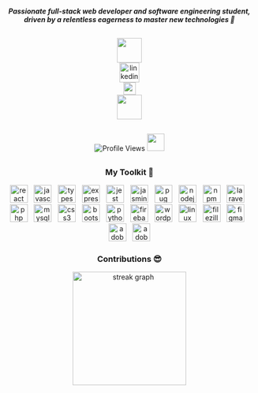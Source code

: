 <h5 align="center">
  Passionate full-stack web developer and software engineering student, driven by a relentless eagerness to master new technologies 💪
</h5>

##

<div align="center">
  <img height="50" src="https://media.tenor.com/L5Hp9bolcaAAAAAi/habbo-habbohotel.gif"  />
</div>
<div align="center">
  <a href="https://www.linkedin.com/in/mohamedkabel" target="_blank">
  <img src="https://img.shields.io/static/v1?message=LinkedIn&logo=linkedin&label=&color=0077B5&logoColor=white&labelColor=&style=for-the-badge" height="40" alt="linkedin logo - mohamedkabel"  />
  </a>
  
</div>
 
<div align="center">
  <img height="25" src="https://img.shields.io/badge/Followers-+1.7K-%230a66c2"/>
</div>
<div align="center">
  <img height="50" src="https://media.tenor.com/MUBfaK_k9O8AAAAj/habbo-habbohotel.gif"/>
</div>

##

<div align="center">
<img src="https://komarev.com/ghpvc/?username=xmkabel&color=blue&style=for-the-badge" alt="Profile Views">
  <img height="35" src="https://media.tenor.com/kyMt4Toyv1wAAAAi/emoji-emojis.gif"/>
</div>

##

<h3 align="center">My Toolkit 🧰</h3>

<div align="center">
  <img src="https://img.shields.io/badge/React-61DAFB?logo=react&logoColor=black&style=for-the-badge" height="36" alt="react logo"  />
  <img width="5" />
  <img src="https://img.shields.io/badge/JavaScript-F7DF1E?logo=javascript&logoColor=black&style=for-the-badge" height="36" alt="javascript logo"  />
  <img width="5" />
  <img src="https://img.shields.io/badge/TypeScript-3178C6?logo=typescript&logoColor=white&style=for-the-badge" height="36" alt="typescript logo"  />
  <img width="5" />
  <img src="https://img.shields.io/badge/Express-000000?logo=express&logoColor=white&style=for-the-badge" height="36" alt="express logo"  />
  <img width="5" />
  <img src="https://img.shields.io/badge/Jest-C21325?logo=jest&logoColor=white&style=for-the-badge" height="36" alt="jest logo"  />
  <img width="5" />
  <img src="https://img.shields.io/badge/Jasmine-8A4182?logo=jasmine&logoColor=white&style=for-the-badge" height="36" alt="jasmine logo"  />
  <img width="5" />
  <img src="https://img.shields.io/badge/Pug-A86454?logo=pug&logoColor=white&style=for-the-badge" height="36" alt="pug logo"  />
  <img width="5" />
  <img src="https://img.shields.io/badge/Node.js-339933?logo=nodedotjs&logoColor=white&style=for-the-badge" height="36" alt="nodejs logo"  />
  <img width="5" />
  <img src="https://img.shields.io/badge/npm-CB3837?logo=npm&logoColor=white&style=for-the-badge" height="36" alt="npm logo"  />
  <img width="5" />
  <img src="https://img.shields.io/badge/Laravel-FF2D20?logo=laravel&logoColor=white&style=for-the-badge" height="36" alt="laravel logo"  />
  <img width="5" />
  <img src="https://img.shields.io/badge/PHP-777BB4?logo=php&logoColor=black&style=for-the-badge" height="36" alt="php logo"  />
  <img width="5" />
  <img src="https://img.shields.io/badge/MySQL-4479A1?logo=mysql&logoColor=white&style=for-the-badge" height="36" alt="mysql logo"  />
  <img width="5" />
  <img src="https://img.shields.io/badge/CSS3-1572B6?logo=css3&logoColor=white&style=for-the-badge" height="36" alt="css3 logo"  />
  <img width="5" />
  <img src="https://img.shields.io/badge/Bootstrap-7952B3?logo=bootstrap&logoColor=white&style=for-the-badge" height="36" alt="bootstrap logo"  />
  <img width="5" />
  <img src="https://img.shields.io/badge/Python-3776AB?logo=python&logoColor=white&style=for-the-badge" height="36" alt="python logo"  />
  <img width="5" />
  <img src="https://img.shields.io/badge/Firebase-FFCA28?logo=firebase&logoColor=black&style=for-the-badge" height="36" alt="firebase logo"  />
  <img width="5" />
  <img src="https://img.shields.io/badge/WordPress-21759B?logo=wordpress&logoColor=white&style=for-the-badge" height="36" alt="wordpress logo"  />
  <img width="5" />
  <img src="https://img.shields.io/badge/Linux-FCC624?logo=linux&logoColor=black&style=for-the-badge" height="36" alt="linux logo"  />
  <img width="5" />
  <img src="https://img.shields.io/badge/FileZilla-BF0000?logo=filezilla&logoColor=white&style=for-the-badge" height="36" alt="filezilla logo"  />
  <img width="5" />
  <img src="https://img.shields.io/badge/Figma-F24E1E?logo=figma&logoColor=white&style=for-the-badge" height="36" alt="figma logo"  />
  <img width="5" />
  <img src="https://img.shields.io/badge/Adobe Photoshop-31A8FF?logo=adobephotoshop&logoColor=black&style=for-the-badge" height="36" alt="adobephotoshop logo"  />
  <img width="5" />
  <img src="https://img.shields.io/badge/Adobe Illustrator-FF9A00?logo=adobeillustrator&logoColor=black&style=for-the-badge" height="36" alt="adobeillustrator logo"  />
</div>

###

<h3 align="center">Contributions 😎</h3>

<div align="center">
  <img src="https://git-hub-streak-stats.vercel.app?user=xmkabel&theme=whatsapp-dark2&date_format=j%20M%5B%20Y%5D&ring=57CC98&background=50%2C12577C%2C07212F&border=37A3A5&currStreakNum=42C3C6&fire=83EE9C&sideNums=37A3A5&hide_longest_streak=true" height="230" alt="streak graph"  />
</div>

###
